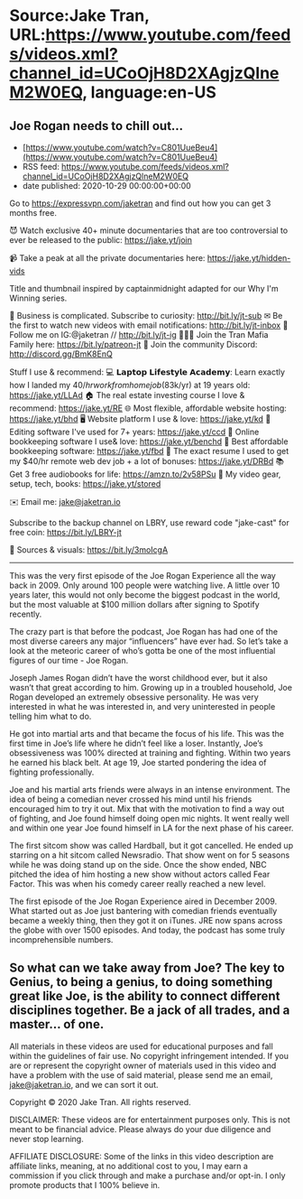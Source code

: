 # Source:Jake Tran, URL:https://www.youtube.com/feeds/videos.xml?channel_id=UCoOjH8D2XAgjzQlneM2W0EQ, language:en-US

## Joe Rogan needs to chill out...
 - [https://www.youtube.com/watch?v=C801UueBeu4](https://www.youtube.com/watch?v=C801UueBeu4)
 - RSS feed: https://www.youtube.com/feeds/videos.xml?channel_id=UCoOjH8D2XAgjzQlneM2W0EQ
 - date published: 2020-10-29 00:00:00+00:00

Go to https://expressvpn.com/jaketran and find out how you can get 3 months free.

😈 Watch exclusive 40+ minute documentaries that are too controversial to ever be released to the public: https://jake.yt/join 

📹 Take a peak at all the private documentaries here: https://jake.yt/hidden-vids

Title and thumbnail inspired by captainmidnight adapted for our Why I'm Winning series.

🎥 Business is complicated. Subscribe to curiosity: http://bit.ly/jt-sub
✉ Be the first to watch new videos with email notifications: http://bit.ly/jt-inbox
📸 Follow me on IG:@jaketran // http://bit.ly/jt-ig
👨👦👦 Join the Tran Mafia Family here: https://bit.ly/patreon-jt
💬 Join the community Discord: http://discord.gg/BmK8EnQ

Stuff I use & recommend:
💻 𝗟𝗮𝗽𝘁𝗼𝗽 𝗟𝗶𝗳𝗲𝘀𝘁𝘆𝗹𝗲 𝗔𝗰𝗮𝗱𝗲𝗺𝘆: Learn exactly how I landed my $40/hr work from home job ($83k/yr) at 19 years old: https://jake.yt/LLAd
🏠 The real estate investing course I love & recommend: https://jake.yt/RE
🌐 Most flexible, affordable website hosting: https://jake.yt/bhd
🖥️ Website platform I use & love: https://jake.yt/kd
💽 Editing software I've used for 7+ years: https://jake.yt/ccd
📒 Online bookkeeping software I use& love: https://jake.yt/benchd 
🧾 Best affordable bookkeeping software: https://jake.yt/fbd
📜 The exact resume I used to get my $40/hr remote web dev job + a lot of bonuses: https://jake.yt/DRBd
📚 Get 3 free audiobooks for life: https://amzn.to/2v58PSu
🎥 My video gear, setup, tech, books: https://jake.yt/stored

✉️ Email me: jake@jaketran.io

Subscribe to the backup channel on LBRY, use reward code "jake-cast" for free coin: https://bit.ly/LBRY-jt

📰 Sources & visuals: https://bit.ly/3moIcgA

-----------------------
This was the very first episode of the Joe Rogan Experience all the way back in 2009.
Only around 100 people were watching live. A little over 10 years later, this would not only become the biggest podcast in the world, but the most valuable at $100 million dollars after signing to Spotify recently.

The crazy part is that before the podcast, Joe Rogan has had one of the most diverse careers any major “influencers” have ever had. So let’s take a look at the meteoric career of who’s gotta be one of the most influential figures of our time - Joe Rogan.

Joseph James Rogan didn’t have the worst childhood ever, but it also wasn’t that great according to him. Growing up in a troubled household, Joe Rogan developed an extremely obsessive personality. He was very interested in what he was interested in, and very uninterested in people telling him what to do.

He got into martial arts and that became the focus of his life. This was the first time in Joe’s life where he didn’t feel like a loser. Instantly, Joe’s obsessiveness was 100% directed at training and fighting. Within two years he earned his black belt. At age 19, Joe started pondering the idea of fighting professionally.

Joe and his martial arts friends were always in an intense environment. The idea of being a comedian never crossed his mind until his friends encouraged him to try it out. Mix that with the motivation to find a way out of fighting, and Joe found himself doing open mic nights. It went really well and within one year Joe found himself in LA for the next phase of his career.

The first sitcom show was called Hardball, but it got cancelled. He ended up starring on a hit sitcom called Newsradio. That show went on for 5 seasons while he was doing stand up on the side. Once the show ended, NBC pitched the idea of him hosting a new show without actors called Fear Factor. This was when his comedy career really reached a new level.

The first episode of the Joe Rogan Experience aired in December 2009. What started out as Joe just bantering with comedian friends eventually became a weekly thing, then they got it on iTunes. JRE now spans across the globe with over 1500 episodes. And today, the podcast has some truly incomprehensible numbers.

So what can we take away from Joe? The key to Genius, to being a genius, to doing something great like Joe, is the ability to connect different disciplines together. Be a jack of all trades, and a master… of one.
-----------------------

All materials in these videos are used for educational purposes and fall within the guidelines of fair use. No copyright infringement intended. If you are or represent the copyright owner of materials used in this video and have a problem with the use of said material, please send me an email, jake@jaketran.io, and we can sort it out.

Copyright © 2020 Jake Tran. All rights reserved.

DISCLAIMER: These videos are for entertainment purposes only. This is not meant to be financial advice. Please always do your due diligence and never stop learning.

AFFILIATE DISCLOSURE: Some of the links in this video description are affiliate links, meaning, at no additional cost to you, I may earn a commission if you click through and make a purchase and/or opt-in. I only promote products that I 100% believe in.

